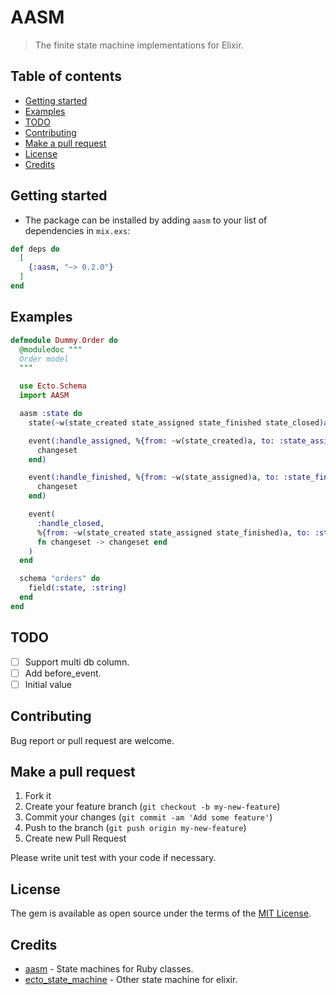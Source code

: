 # AASM

> The finite state machine implementations for Elixir.

## Table of contents

* [Getting started](#getting-started)
* [Examples](#examples)
* [TODO](#todo)
* [Contributing](#contributing)
* [Make a pull request](#make-a-pull-request)
* [License](#license)
* [Credits](#credits)

## Getting started

* The package can be installed by adding `aasm` to your list of dependencies in `mix.exs`:

```elixir
def deps do
  [
    {:aasm, "~> 0.2.0"}
  ]
end
```

## Examples

```elixir
defmodule Dummy.Order do
  @moduledoc """
  Order model
  """

  use Ecto.Schema
  import AASM

  aasm :state do
    state(~w(state_created state_assigned state_finished state_closed)a)

    event(:handle_assigned, %{from: ~w(state_created)a, to: :state_assigned}, fn changeset ->
      changeset
    end)

    event(:handle_finished, %{from: ~w(state_assigned)a, to: :state_finished}, fn changeset ->
      changeset
    end)

    event(
      :handle_closed,
      %{from: ~w(state_created state_assigned state_finished)a, to: :state_closed},
      fn changeset -> changeset end
    )
  end

  schema "orders" do
    field(:state, :string)
  end
end
```

## TODO

* [ ] Support multi db column.
* [ ] Add before_event.
* [ ] Initial value

## Contributing

Bug report or pull request are welcome.

## Make a pull request

1. Fork it
2. Create your feature branch (`git checkout -b my-new-feature`)
3. Commit your changes (`git commit -am 'Add some feature'`)
4. Push to the branch (`git push origin my-new-feature`)
5. Create new Pull Request

Please write unit test with your code if necessary.

## License

The gem is available as open source under the terms of the [MIT License](http://opensource.org/licenses/MIT).

## Credits

* [aasm](https://github.com/aasm/aasm) - State machines for Ruby classes.
* [ecto_state_machine](https://github.com/asiniy/ecto_state_machine) - Other state machine for elixir.